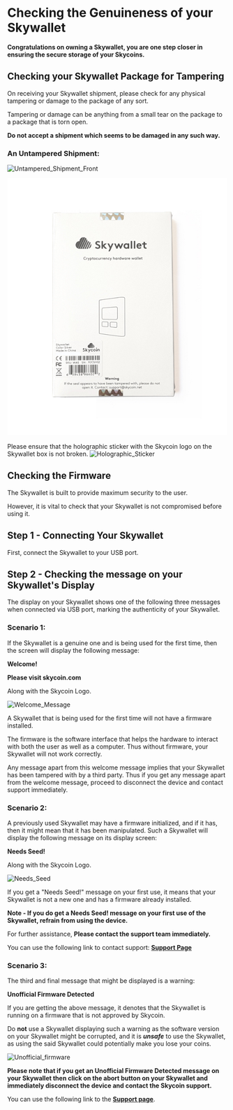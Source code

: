 # Checking the Genuineness of your Skywallet

**Congratulations on owning a Skywallet, you are one step closer in ensuring the secure storage of your Skycoins.**

## Checking your Skywallet Package for Tampering

On receiving your Skywallet shipment, please check for any physical tampering or damage to the package of any sort.

Tampering or damage can be anything from a small tear on the package to a package that is torn open.

**Do not accept a shipment which seems to be damaged in any such way.**

### An Untampered Shipment:

![Untampered_Shipment_Front](https://github.com/SkycoinProject/User-Manuals/blob/master/Pictures/Skywallet-Untampered-Front-Side.jpg)

![Untampered_Shipment_Back](https://github.com/SkycoinProject/User-Manuals/blob/master/Pictures/Skywallet-Untampered-Back-Side.jpg)

Please ensure that the holographic sticker with the Skycoin logo on the Skywallet box is not broken.
![Holographic_Sticker](https://github.com/SkycoinProject/User-Manuals/blob/master/Pictures/Skywallet-Untampered-Holographic-Sticker.jpg)

## Checking the Firmware

The Skywallet is built to provide maximum security to the user.

However, it is vital to check that your Skywallet is not compromised before using it.

## Step 1 - Connecting Your Skywallet

First, connect the Skywallet to your USB port.

## Step 2 - Checking the message on your Skywallet's Display

The display on your Skywallet shows one of the following three messages when connected via USB port, marking the authenticity of your Skywallet.

### Scenario 1:

If the Skywallet is a genuine one and is being used for the first time, then the screen will display the following message:

**Welcome!**

**Please visit skycoin.com** 

Along with the Skycoin Logo.

![Welcome_Message](https://github.com/SkycoinProject/User-Manuals/blob/master/Pictures/Skywallet_Welcome_Message.png)

A Skywallet that is being used for the first time will not have a firmware installed.

The firmware is the software interface that helps the hardware to interact with both the user as well as a computer. Thus without firmware, your Skywallet will not work correctly.

Any message apart from this welcome message implies that your Skywallet has been tampered with by a third party. Thus if you get any message apart from the welcome message, proceed to disconnect the device and contact support immediately.

### Scenario 2:

A previously used Skywallet may have a firmware initialized, and if it has, then it might mean that it has been manipulated. Such a Skywallet will display the following message on its display screen:

**Needs Seed!**

Along with the Skycoin Logo.

![Needs_Seed](https://github.com/SkycoinProject/User-Manuals/blob/master/Pictures/Skywallet_Needs_Seed.png)

If you get a "Needs Seed!" message on your first use, it means that your Skywallet is not a new one and has a firmware already installed.

**Note - If you do get a Needs Seed! message on your first use of the Skywallet, refrain from using the device.**

For further assistance, **Please contact the support team immediately.**

You can use the following link to contact support: **[Support Page](https://store.skycoin.com/pages/support)**

### Scenario 3:

The third and final message that might be displayed is a warning:

**Unofficial Firmware Detected**

If you are getting the above message, it denotes that the Skywallet is running on a firmware that is not approved by Skycoin. 

Do **not** use a Skywallet displaying such a warning as the software version on your Skywallet might be corrupted, and it is ***unsafe*** to use the Skywallet, as using the said Skywallet could potentially make you lose your coins.

![Unofficial_firmware](https://github.com/SkycoinProject/User-Manuals/blob/master/Pictures/Skywallet_Unofficial_Firmware_Detection.png)
  
**Please note that if you get an Unofficial Firmware Detected message on your Skywallet then click on the abort button on your Skywallet and immediately disconnect the device and contact the Skycoin support.**

You can use the following link to the **[Support page](https://store.skycoin.com/pages/support)**.
